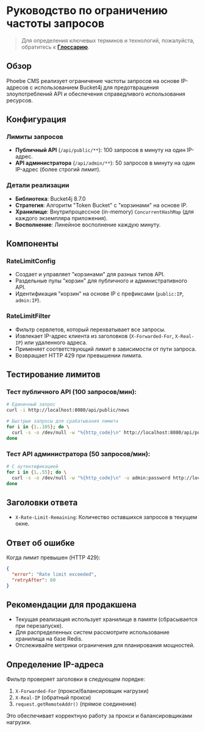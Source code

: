 # Руководство по ограничению частоты запросов

> Для определения ключевых терминов и технологий, пожалуйста, обратитесь к **[Глоссарию](./GLOSSARY_RU.md)**.

## Обзор
Phoebe CMS реализует ограничение частоты запросов на основе IP-адресов с использованием Bucket4j
для предотвращения злоупотреблений API и обеспечения справедливого использования ресурсов.

## Конфигурация

### Лимиты запросов
- **Публичный API** (`/api/public/**`): 100 запросов в минуту на один IP-адрес.
- **API администратора** (`/api/admin/**`): 50 запросов в минуту на один IP-адрес (более строгий лимит).

### Детали реализации
- **Библиотека**: Bucket4j 8.7.0
- **Стратегия**: Алгоритм "Token Bucket" с "корзинами" на основе IP.
- **Хранилище**: Внутрипроцессное (in-memory) `ConcurrentHashMap` (для каждого экземпляра приложения).
- **Восполнение**: Линейное восполнение каждую минуту.

## Компоненты

### RateLimitConfig
- Создает и управляет "корзинами" для разных типов API.
- Раздельные пулы "корзин" для публичного и административного API.
- Идентификация "корзин" на основе IP с префиксами (`public:IP`, `admin:IP`).

### RateLimitFilter
- Фильтр сервлетов, который перехватывает все запросы.
- Извлекает IP-адрес клиента из заголовков (`X-Forwarded-For`, `X-Real-IP`) или удаленного адреса.
- Применяет соответствующий лимит в зависимости от пути запроса.
- Возвращает HTTP 429 при превышении лимита.

## Тестирование лимитов

### Тест публичного API (100 запросов/мин):
```bash
# Единичный запрос
curl -i http://localhost:8080/api/public/news

# Быстрые запросы для срабатывания лимита
for i in {1..105}; do \
  curl -s -o /dev/null -w "%{http_code}\n" http://localhost:8080/api/public/news; \
done
```

### Тест API администратора (50 запросов/мин):
```bash
# С аутентификацией
for i in {1..55}; do \
  curl -s -o /dev/null -w "%{http_code}\n" -u admin:password http://localhost:8080/api/admin/news; \
done
```

## Заголовки ответа
- `X-Rate-Limit-Remaining`: Количество оставшихся запросов в текущем окне.

## Ответ об ошибке
Когда лимит превышен (HTTP 429):
```json
{
  "error": "Rate limit exceeded",
  "retryAfter": 60
}
```

## Рекомендации для продакшена
- Текущая реализация использует хранилище в памяти (сбрасывается при перезапуске).
- Для распределенных систем рассмотрите использование хранилища на базе Redis.
- Отслеживайте метрики ограничения для планирования мощностей.

## Определение IP-адреса
Фильтр проверяет заголовки в следующем порядке:
1. `X-Forwarded-For` (прокси/балансировщик нагрузки)
2. `X-Real-IP` (обратный прокси)
3. `request.getRemoteAddr()` (прямое соединение)

Это обеспечивает корректную работу за прокси и балансировщиками нагрузки.
